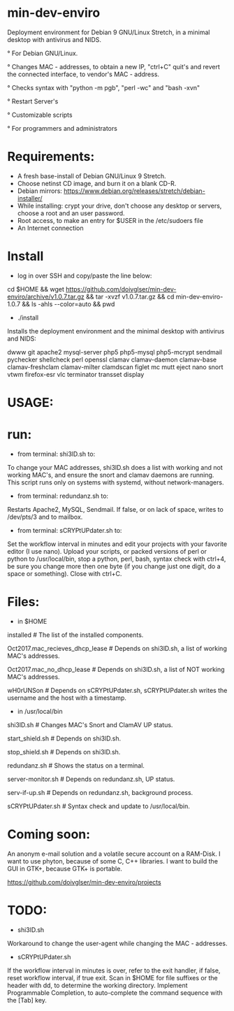 # min-dev-enviro

Deployment environment for Debian 9 GNU/Linux Stretch, in a minimal desktop with antivirus and NIDS. 

° For Debian GNU/Linux.

° Changes MAC - addresses, to obtain a new IP, "ctrl+C" quit's and revert the connected interface, to vendor's MAC - address.

° Checks syntax with "python -m pgb", "perl -wc" and "bash -xvn"

° Restart Server's

° Customizable scripts

° For programmers and administrators

# Requirements:

- A fresh base-install of Debian GNU/Linux 9 Stretch.
- Choose netinst CD image, and burn it on a blank CD-R.
- Debian mirrors: https://www.debian.org/releases/stretch/debian-installer/
- While installing: crypt your drive, don't choose any desktop or servers, choose a root and an user password.
- Root access, to make an entry for $USER in the /etc/sudoers file
- An Internet connection

# Install

* log in over SSH and copy/paste the line below:

cd $HOME && wget https://github.com/doivglser/min-dev-enviro/archive/v1.0.7.tar.gz && tar -xvzf v1.0.7.tar.gz && cd min-dev-enviro-1.0.7 && ls -ahls --color=auto && pwd

* ./install

Installs the deployment environment and the minimal desktop with antivirus and NIDS:

dwww git apache2 mysql-server php5 php5-mysql php5-mcrypt sendmail pychecker shellcheck perl openssl clamav clamav-daemon clamav-base clamav-freshclam clamav-milter clamdscan figlet mc mutt eject nano snort vtwm firefox-esr vlc terminator transset display

# USAGE:

# run:

* from terminal: shi3lD.sh to:

To change your MAC addresses, shi3lD.sh does a list with working and not working MAC's, and ensure the snort and clamav daemons are running. This script	runs only on systems with systemd, without network-managers.

* from terminal: redundanz.sh to:

Restarts Apache2, MySQL, Sendmail. If false, or on lack of space, writes to /dev/pts/3 and to mailbox.

* from terminal: sCRYPtUPdater.sh to:

Set the workflow interval in minutes and edit your projects with your favorite editor (I use nano). Upload your scripts, or packed versions of perl or python to /usr/local/bin, stop a python, perl, bash, syntax check with ctrl+4, be sure you change more then one byte (if you change just one digit, do a space or something). Close with ctrl+C.

# Files:

* in $HOME

installed # The list of the installed components.

Oct2017.mac_recieves_dhcp_lease # Depends on shi3lD.sh, a list of working MAC's addresses.

Oct2017.mac_no_dhcp_lease # Depends on shi3lD.sh, a list of NOT working MAC's addresses.

wH0rUNSon # Depends on sCRYPtUPdater.sh, sCRYPtUPdater.sh writes the username and the host with a timestamp.

* in /usr/local/bin

shi3lD.sh # Changes MAC's Snort and ClamAV UP status.

start_shield.sh # Depends on shi3lD.sh.

stop_shield.sh # Depends on shi3lD.sh.

redundanz.sh # Shows the status on a terminal.

server-monitor.sh # Depends on redundanz.sh, UP status.

serv-if-up.sh # Depends on redundanz.sh, background process.

sCRYPtUPdater.sh # Syntax check and update to /usr/local/bin.

# Coming soon:

An anonym e-mail solution and a volatile secure account on a RAM-Disk. I want to use phyton, because of some C, C++ libraries. I want to build the GUI in GTK+, because GTK+ is portable.

https://github.com/doivglser/min-dev-enviro/projects

# TODO:

* shi3lD.sh

Workaround to change the user-agent while changing the MAC - addresses.

* sCRYPtUPdater.sh

If the workflow interval in minutes is over, refer to the exit handler, if false, reset workflow interval, if true exit.
Scan in $HOME for file suffixes or the header with dd, to determine the working directory.
Implement Programmable Completion, to auto-complete the command sequence with the [Tab] key.
